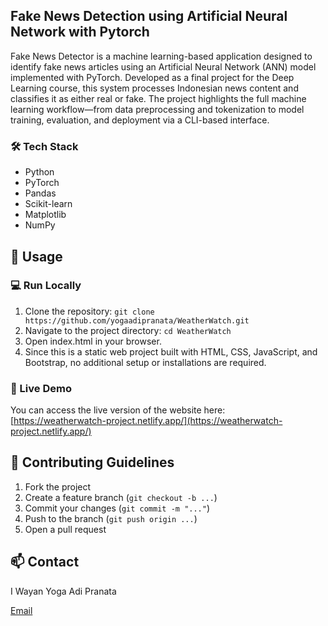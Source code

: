 ## Fake News Detection using Artificial Neural Network with Pytorch

Fake News Detector is a machine learning-based application designed to identify fake news articles using an Artificial Neural Network (ANN) model implemented with PyTorch. Developed as a final project for the Deep Learning course, this system processes Indonesian news content and classifies it as either real or fake. The project highlights the full machine learning workflow—from data preprocessing and tokenization to model training, evaluation, and deployment via a CLI-based interface.

### 🛠️ Tech Stack
* Python
* PyTorch
* Pandas
* Scikit-learn
* Matplotlib
* NumPy

## 🚀 Usage

### 💻 Run Locally
1. Clone the repository:
```git clone https://github.com/yogaadipranata/WeatherWatch.git```
2. Navigate to the project directory:
```cd WeatherWatch```
3. Open index.html in your browser.
4. Since this is a static web project built with HTML, CSS, JavaScript, and Bootstrap, no additional setup or installations are required.

### 🔗 Live Demo
You can access the live version of the website here:  
[https://weatherwatch-project.netlify.app/](https://weatherwatch-project.netlify.app/)

## 🤝 Contributing Guidelines
1. Fork the project
2. Create a feature branch (```git checkout -b ...```)
3. Commit your changes (```git commit -m "..."```)
4. Push to the branch (```git push origin ...```)
5. Open a pull request

## 📫 Contact
I Wayan Yoga Adi Pranata

[Email](mailto:yogaadipranata10@gmail.com)
